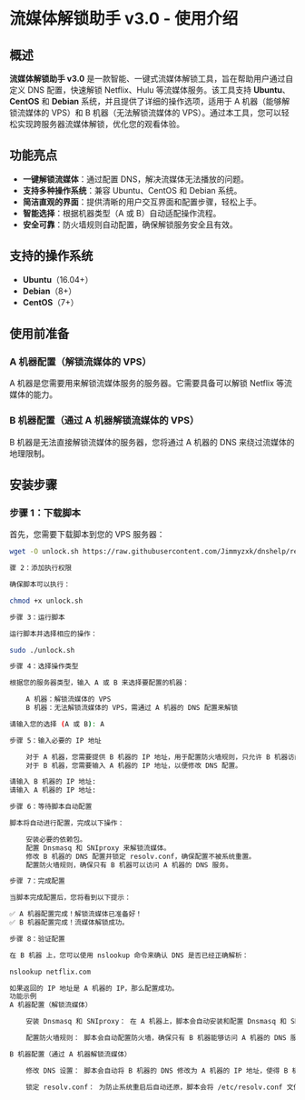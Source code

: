 # **流媒体解锁助手 v3.0 - 使用介绍**

## **概述**

**流媒体解锁助手 v3.0** 是一款智能、一键式流媒体解锁工具，旨在帮助用户通过自定义 DNS 配置，快速解锁 Netflix、Hulu 等流媒体服务。该工具支持 **Ubuntu**、**CentOS** 和 **Debian** 系统，并且提供了详细的操作选项，适用于 A 机器（能够解锁流媒体的 VPS）和 B 机器（无法解锁流媒体的 VPS）。通过本工具，您可以轻松实现跨服务器流媒体解锁，优化您的观看体验。

## **功能亮点**

- **一键解锁流媒体**：通过配置 DNS，解决流媒体无法播放的问题。
- **支持多种操作系统**：兼容 Ubuntu、CentOS 和 Debian 系统。
- **简洁直观的界面**：提供清晰的用户交互界面和配置步骤，轻松上手。
- **智能选择**：根据机器类型（A 或 B）自动适配操作流程。
- **安全可靠**：防火墙规则自动配置，确保解锁服务安全且有效。

## **支持的操作系统**

- **Ubuntu**（16.04+）
- **Debian**（8+）
- **CentOS**（7+）

## **使用前准备**

### **A 机器配置（解锁流媒体的 VPS）**
A 机器是您需要用来解锁流媒体服务的服务器。它需要具备可以解锁 Netflix 等流媒体的能力。

### **B 机器配置（通过 A 机器解锁流媒体的 VPS）**
B 机器是无法直接解锁流媒体的服务器，您将通过 A 机器的 DNS 来绕过流媒体的地理限制。

## **安装步骤**

### **步骤 1：下载脚本**

首先，您需要下载脚本到您的 VPS 服务器：

```bash
wget -O unlock.sh https://raw.githubusercontent.com/Jimmyzxk/dnshelp/refs/heads/main/dnszs.sh

骤 2：添加执行权限

确保脚本可以执行：

chmod +x unlock.sh

步骤 3：运行脚本

运行脚本并选择相应的操作：

sudo ./unlock.sh

步骤 4：选择操作类型

根据您的服务器类型，输入 A 或 B 来选择要配置的机器：

    A 机器：解锁流媒体的 VPS
    B 机器：无法解锁流媒体的 VPS，需通过 A 机器的 DNS 配置来解锁

请输入您的选择 (A 或 B): A

步骤 5：输入必要的 IP 地址

    对于 A 机器，您需要提供 B 机器的 IP 地址，用于配置防火墙规则，只允许 B 机器访问 DNS 服务。
    对于 B 机器，您需要输入 A 机器的 IP 地址，以便修改 DNS 配置。

请输入 B 机器的 IP 地址:
请输入 A 机器的 IP 地址:

步骤 6：等待脚本自动配置

脚本将自动进行配置，完成以下操作：

    安装必要的依赖包。
    配置 Dnsmasq 和 SNIproxy 来解锁流媒体。
    修改 B 机器的 DNS 配置并锁定 resolv.conf，确保配置不被系统重置。
    配置防火墙规则，确保只有 B 机器可以访问 A 机器的 DNS 服务。

步骤 7：完成配置

当脚本完成配置后，您将看到以下提示：

✅ A 机器配置完成！解锁流媒体已准备好！
✅ B 机器配置完成！流媒体解锁成功。

步骤 8：验证配置

在 B 机器 上，您可以使用 nslookup 命令来确认 DNS 是否已经正确解析：

nslookup netflix.com

如果返回的 IP 地址是 A 机器的 IP，那么配置成功。
功能示例
A 机器配置（解锁流媒体）

    安装 Dnsmasq 和 SNIproxy： 在 A 机器上，脚本会自动安装和配置 Dnsmasq 和 SNIproxy，确保您能够通过 A 机器的 DNS 解锁流媒体。

    配置防火墙规则： 脚本会自动配置防火墙，确保只有 B 机器能够访问 A 机器的 DNS 服务，从而解锁流媒体。

B 机器配置（通过 A 机器解锁流媒体）

    修改 DNS 设置： 脚本会自动将 B 机器的 DNS 修改为 A 机器的 IP 地址，使得 B 机器可以通过 A 机器的 DNS 实现流媒体解锁。

    锁定 resolv.conf： 为防止系统重启后自动还原，脚本会将 /etc/resolv.conf 文件锁定，确保配置长期有效。

